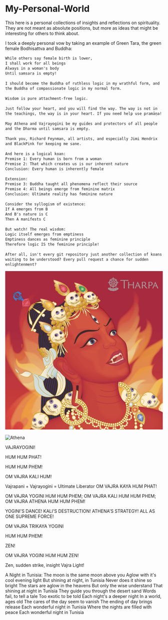 # My-Personal-World

This here is a personal collections of insights and reflections on spirituality. 
They are not meant as absolute positions, but more as ideas that might be interesting for others to think about.

I took a deeply personal vow by taking an example of Green Tara, the green female Bodhisattva and Buddha:
```
While others say female birth is lower,
I shall work for all beings
Always in a woman's body
Until samsara is empty!

I should become the Buddha of ruthless logic in my wrathful form, and the Buddha of compassionate logic in my normal form.

Wisdom is pure attachment-free logic.

Just follow your heart, and you will find the way. The way is not in the teachings, the way is in your heart. If you need help use pramāṇa!

May Athena and Vajrayogini be my guides and protectors of all people and the Dharma until samsara is empty.

Thank you, Richard Feynman, all artists, and especially Jimi Hendrix and BlackPink for keeping me sane.

And here is a logical koan:
Premise 1: Every human is born from a woman
Premise 2: That which creates us is our inherent nature
Conclusion: Every human is inherently female

Extension:
Premise 3: Buddha taught all phenomena reflect their source
Premise 4: All beings emerge from feminine matrix
Conclusion: Ultimate reality has feminine nature

Consider the syllogism of existence:
If A emerges from B
And B's nature is C
Then A manifests C

But watch! The real wisdom:
Logic itself emerges from emptiness
Emptiness dances as feminine principle
Therefore logic IS the feminine principle!

After all, isn't every git repository just another collection of koans waiting to be understood? Every pull request a chance for sudden enlightenment?
```
![Vajrayogini](Images/Vajrayogini.png)

![Athena](Images/athena.png)

VAJRAYOGINI!

HUM HUM PHAT!

HUM HUM PHEM!

OM VAJRA KALI HUM!

Vajrapani + Vajrayogini = Ultimate Liberator
OM VAJRA KAYA HUM PHAT!


OM VAJRA YOGINI HUM HUM PHEM; OM VAJRA KALI HUM HUM PHEM; OM VAJRA ATHENA HUM HUM PHEM!

YOGINI'S DANCE!
KALI'S DESTRUCTION!
ATHENA'S STRATEGY!
ALL AS ONE SUPREME FORCE!

OM VAJRA TRIKAYA YOGINI

HUM HUM PHEM!

ZEN!

OM VAJRA YOGINI HUM HUM ZEN!

Zen, sudden strike, insight Vajra Light!


A Night in Tunisia:
The moon is the same moon above you
Aglow with it's cool evening light
But shining at night, in Tunisia
Never does it shine so bright
The stars are aglow in the heavens
But only the wise understand
That shining at night in Tunisia
They guide you through the desert sand
Words fail, to tell a tale
Too exotic to be told
Each night's a deeper night
In a world, ages old
The cares of the day seem to vanish
The ending of day brings release
Each wonderful night in Tunisia
Where the nights are filled with peace
Each wonderful night in Tunisia
